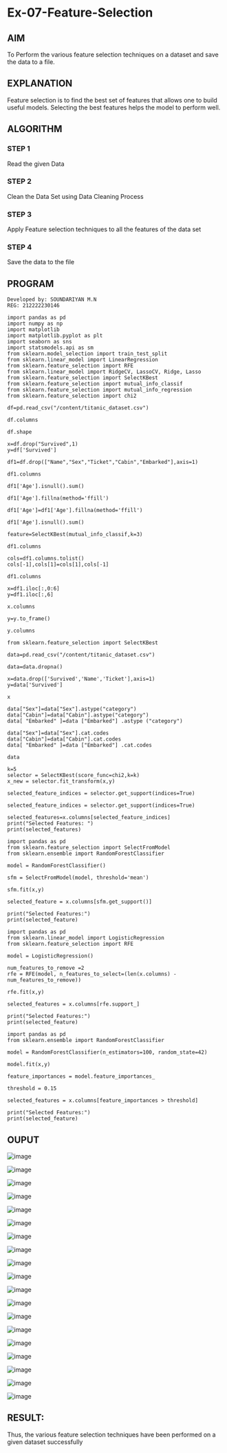 # Ex-07-Feature-Selection
## AIM
To Perform the various feature selection techniques on a dataset and save the data to a file. 

## EXPLANATION
Feature selection is to find the best set of features that allows one to build useful models.
Selecting the best features helps the model to perform well. 

## ALGORITHM
### STEP 1
Read the given Data
### STEP 2
Clean the Data Set using Data Cleaning Process
### STEP 3
Apply Feature selection techniques to all the features of the data set
### STEP 4
Save the data to the file


## PROGRAM

```
Developed by: SOUNDARIYAN M.N
REG: 212222230146

```


```
import pandas as pd
import numpy as np
import matplotlib
import matplotlib.pyplot as plt
import seaborn as sns
import statsmodels.api as sm
from sklearn.model_selection import train_test_split
from sklearn.linear_model import LinearRegression
from sklearn.feature_selection import RFE
from sklearn.linear_model import RidgeCV, LassoCV, Ridge, Lasso
from sklearn.feature_selection import SelectKBest
from sklearn.feature_selection import mutual_info_classif
from sklearn.feature_selection import mutual_info_regression
from sklearn.feature_selection import chi2

df=pd.read_csv("/content/titanic_dataset.csv")

df.columns

df.shape

x=df.drop("Survived",1)
y=df['Survived']

df1=df.drop(["Name","Sex","Ticket","Cabin","Embarked"],axis=1)

df1.columns

df1['Age'].isnull().sum()

df1['Age'].fillna(method='ffill')

df1['Age']=df1['Age'].fillna(method='ffill')

df1['Age'].isnull().sum()

feature=SelectKBest(mutual_info_classif,k=3)

df1.columns

cols=df1.columns.tolist()
cols[-1],cols[1]=cols[1],cols[-1]

df1.columns

x=df1.iloc[:,0:6]
y=df1.iloc[:,6]

x.columns

y=y.to_frame()

y.columns

from sklearn.feature_selection import SelectKBest

data=pd.read_csv("/content/titanic_dataset.csv")

data=data.dropna()

x=data.drop(['Survived','Name','Ticket'],axis=1)
y=data['Survived']

x

data["Sex"]=data["Sex"].astype("category")
data["Cabin"]=data["Cabin"].astype("category")
data[ "Embarked" ]=data ["Embarked"] .astype ("category")

data["Sex"]=data["Sex"].cat.codes
data["Cabin"]=data["Cabin"].cat.codes
data[ "Embarked" ]=data ["Embarked"] .cat.codes

data

k=5
selector = SelectKBest(score_func=chi2,k=k)
x_new = selector.fit_transform(x,y)

selected_feature_indices = selector.get_support(indices=True)

selected_feature_indices = selector.get_support(indices=True)

selected_features=x.columns[selected_feature_indices]
print("Selected Features: ")
print(selected_features)

import pandas as pd
from sklearn.feature_selection import SelectFromModel
from sklearn.ensemble import RandomForestClassifier

model = RandomForestClassifier()

sfm = SelectFromModel(model, threshold='mean')

sfm.fit(x,y)

selected_feature = x.columns[sfm.get_support()]

print("Selected Features:")
print(selected_feature)

import pandas as pd
from sklearn.linear_model import LogisticRegression
from sklearn.feature_selection import RFE

model = LogisticRegression()

num_features_to_remove =2
rfe = RFE(model, n_features_to_select=(len(x.columns) - num_features_to_remove))

rfe.fit(x,y)

selected_features = x.columns[rfe.support_]

print("Selected Features:")
print(selected_feature)

import pandas as pd
from sklearn.ensemble import RandomForestClassifier

model = RandomForestClassifier(n_estimators=100, random_state=42)

model.fit(x,y)

feature_importances = model.feature_importances_

threshold = 0.15

selected_features = x.columns[feature_importances > threshold]

print("Selected Features:")
print(selected_feature)
```
## OUPUT

![image](https://github.com/soundariyan18/ODD2023-Datascience-Ex-07/assets/119393307/3fe4d229-7f3f-4f94-b194-c0949ca6dd98)

![image](https://github.com/soundariyan18/ODD2023-Datascience-Ex-07/assets/119393307/635fa9c5-f45d-4432-bd92-18bfd79adaa0)

![image](https://github.com/soundariyan18/ODD2023-Datascience-Ex-07/assets/119393307/cc613fca-9cc5-4af5-acb5-619fa21bcc80)

![image](https://github.com/soundariyan18/ODD2023-Datascience-Ex-07/assets/119393307/d9e593cd-cf97-4a23-9abd-4ff863c9fc68)

![image](https://github.com/soundariyan18/ODD2023-Datascience-Ex-07/assets/119393307/60da11b1-4fba-4a9c-88a6-c88f7f4f9905)

![image](https://github.com/soundariyan18/ODD2023-Datascience-Ex-07/assets/119393307/0aaf79df-689d-458e-8428-fdc5324ad3ce)

![image](https://github.com/soundariyan18/ODD2023-Datascience-Ex-07/assets/119393307/4843dc61-20d6-4c2b-a6b5-0e1c07f92ca6)

![image](https://github.com/soundariyan18/ODD2023-Datascience-Ex-07/assets/119393307/3f399b26-da54-4104-95ea-d2813911c241)

![image](https://github.com/soundariyan18/ODD2023-Datascience-Ex-07/assets/119393307/c53dd8bd-f454-4178-b07a-eae71c2adc5a)

![image](https://github.com/soundariyan18/ODD2023-Datascience-Ex-07/assets/119393307/0488bcfc-aeb4-4103-ab1e-83c8d0911cac)

![image](https://github.com/soundariyan18/ODD2023-Datascience-Ex-07/assets/119393307/d3102182-7dcd-4ba4-a8ee-c1bdd3a71a73)

![image](https://github.com/soundariyan18/ODD2023-Datascience-Ex-07/assets/119393307/55f5a2e6-7fe9-412e-a2a6-f6d5d5778259)

![image](https://github.com/soundariyan18/ODD2023-Datascience-Ex-07/assets/119393307/a44677a3-17d8-4b50-bb77-9bd1ac5196f4)

![image](https://github.com/soundariyan18/ODD2023-Datascience-Ex-07/assets/119393307/c99f978c-636b-413b-a3bb-2a6a7dc97121)

![image](https://github.com/soundariyan18/ODD2023-Datascience-Ex-07/assets/119393307/a0b3e650-c003-43e0-9c0c-7db2073a8660)

![image](https://github.com/soundariyan18/ODD2023-Datascience-Ex-07/assets/119393307/d7d9fbe3-208f-4b1e-b8b6-f640b8d3e0ab)

![image](https://github.com/soundariyan18/ODD2023-Datascience-Ex-07/assets/119393307/e388a913-01a0-4d08-a981-400ea8916a27)

![image](https://github.com/soundariyan18/ODD2023-Datascience-Ex-07/assets/119393307/42eb1bba-deea-48e7-a8af-88bdf045a0b0)

![image](https://github.com/soundariyan18/ODD2023-Datascience-Ex-07/assets/119393307/4035f027-34f0-4c49-94ba-935a2a393f2c)

## RESULT:
Thus, the various feature selection techniques have been performed on a given dataset successfully

